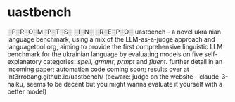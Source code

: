 # uastbench
░P░R░O░M░P░T░S░ ░I░N░ ░R░E░P░O░
uastbench - a novel ukrainian language benchmark, using a mix of the LLM-as-a-judge approach and languagetool.org, aiming to provide the first comprehensive linguistic LLM benchmark for the ukrainian language by evaluating models on five self-explanatory categories: _spell_, _grmmr_, _prmpt_ and _fluent_. further detail in an incoming paper; automation code coming soon; results over at int3rrobang.github.io/uastbench/ (beware: judge on the website - claude-3-haiku, seems to be decent but you might wanna evaluate it yourself with a better model)
